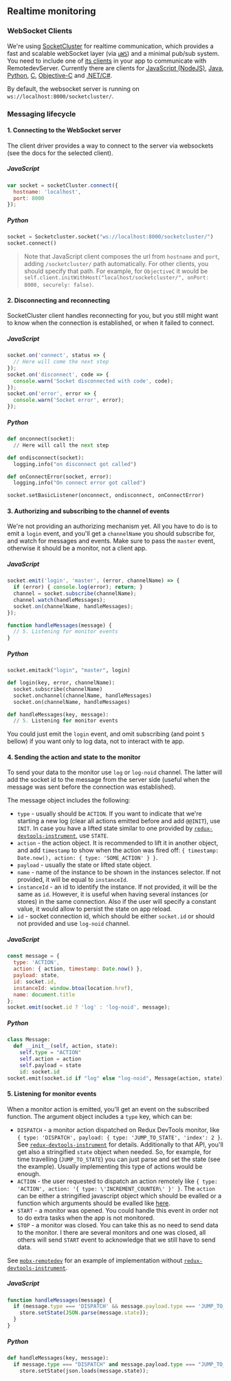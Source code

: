 ## Realtime monitoring

### WebSocket Clients

We're using [SocketCluster](http://socketcluster.io/) for realtime communication, which provides a fast and scalable webSocket layer (via [`µWS`](https://github.com/uWebSockets/uWebSockets)) and a minimal pub/sub system. You need to include one of [its clients](https://github.com/SocketCluster/client-drivers) in your app to communicate with RemotedevServer. Currently there are clients for [JavaScript (NodeJS)](https://github.com/SocketCluster/socketcluster-client), [Java](https://github.com/sacOO7/socketcluster-client-java), [Python](https://github.com/sacOO7/socketcluster-client-python), [C](https://github.com/sacOO7/socketcluster-client-C), [Objective-C](https://github.com/abpopov/SocketCluster-ios-client) and [.NET/C#](https://github.com/sacOO7/SocketclusterClientDotNet).

By default, the websocket server is running on `ws://localhost:8000/socketcluster/`.  

### Messaging lifecycle

#### 1. Connecting to the WebSocket server

The client driver provides a way to connect to the server via websockets (see the docs for the selected client).

##### JavaScript
```js
var socket = socketCluster.connect({
  hostname: 'localhost',
  port: 8000
});
```

##### Python
```py
socket = Socketcluster.socket("ws://localhost:8000/socketcluster/") 
socket.connect()
```

> Note that JavaScript client composes the url from `hostname` and `port`, adding `/socketcluster/` path automatically. For other clients, you should specify that path. For example, for `ObjectiveC` it would be `self.client.initWithHost("localhost/socketcluster/", onPort: 8000, securely: false)`.

#### 2. Disconnecting and reconnecting
 
SocketCluster client handles reconnecting for you, but you still might want to know when the connection is established, or when it failed to connect.

##### JavaScript
```js
socket.on('connect', status => {
  // Here will come the next step
});
socket.on('disconnect', code => {
  console.warn('Socket disconnected with code', code);
});
socket.on('error', error => {
  console.warn('Socket error', error);
});
```

##### Python
```py
def onconnect(socket):
  // Here will call the next step

def ondisconnect(socket):
  logging.info("on disconnect got called")

def onConnectError(socket, error):
  logging.info("On connect error got called")

socket.setBasicListener(onconnect, ondisconnect, onConnectError)
```

#### 3. Authorizing and subscribing to the channel of events

We're not providing an authorizing mechanism yet. All you have to do is to emit a `login` event, and you'll get a `channelName` you should subscribe for, and watch for messages and events. Make sure to pass the `master` event, otherwise it should be a monitor, not a client app.

##### JavaScript
```js
socket.emit('login', 'master', (error, channelName) => {
  if (error) { console.log(error); return; }
  channel = socket.subscribe(channelName);
  channel.watch(handleMessages);
  socket.on(channelName, handleMessages);
});

function handleMessages(message) {
  // 5. Listening for monitor events
}
```

##### Python
```py
socket.emitack("login", "master", login)

def login(key, error, channelName):
  socket.subscribe(channelName)
  socket.onchannel(channelName, handleMessages)
  socket.on(channelName, handleMessages)

def handleMessages(key, message):
  // 5. Listening for monitor events
```

You could just emit the `login` event, and omit subscribing (and point `5` bellow) if you want only to log data, not to interact with te app.

#### 4. Sending the action and state to the monitor

To send your data to the monitor use `log` or `log-noid` channel. The latter will add the socket id to the message from the server side (useful when the message was sent before the connection was established).

The message object includes the following:
- `type` - usually should be `ACTION`. If you want to indicate that we're starting a new log (clear all actions emitted before and add `@@INIT`), use `INIT`. In case you have a lifted state similar to one provided by [`redux-devtools-instrument`](https://github.com/zalmoxisus/redux-devtools-instrument), use `STATE`.
- `action` - the action object. It is recommended to lift it in another object, and add `timestamp` to show when the action was fired off: `{ timestamp: Date.now(), action: { type: 'SOME_ACTION' } }`.
- `payload` - usually the state or lifted state object.
- `name` - name of the instance to be shown in the instances selector. If not provided, it will be equal to `instanceId`.
- `instanceId` - an id to identify the instance. If not provided, it will be the same as `id`. However, it is useful when having several instances (or stores) in the same connection. Also if the user will specify a constant value, it would allow to persist the state on app reload.
- `id` - socket connection id, which should be either `socket.id` or should not provided and use `log-noid` channel.

##### JavaScript
```js
const message = {
  type: 'ACTION',
  action: { action, timestamp: Date.now() },
  payload: state,
  id: socket.id,
  instanceId: window.btoa(location.href),
  name: document.title
};
socket.emit(socket.id ? 'log' : 'log-noid', message);
```

##### Python
```py
class Message:
  def __init__(self, action, state):
    self.type = "ACTION"
    self.action = action
    self.payload = state
    id: socket.id
socket.emit(socket.id if "log" else "log-noid", Message(action, state));
```

#### 5. Listening for monitor events

When a monitor action is emitted, you'll get an event on the subscribed function. The argument object includes a `type` key, which can be:
- `DISPATCH` - a monitor action dispatched on Redux DevTools monitor, like `{ type: 'DISPATCH', payload: { type: 'JUMP_TO_STATE', 'index': 2 }`. See [`redux-devtools-instrument`](https://github.com/zalmoxisus/redux-devtools-instrument/blob/master/src/instrument.js) for details. Additionally to that API, you'll get also a stringified `state` object when needed. So, for example, for time travelling (`JUMP_TO_STATE`) you can just parse and set the state (see the example). Usually implementing this type of actions would be enough.
- `ACTION` - the user requested to dispatch an action remotely like `{ type: 'ACTION', action: '{ type: \'INCREMENT_COUNTER\' }' }`. The `action` can be either a stringified javascript object which should be evalled or a function which arguments should be evalled like [here](https://github.com/zalmoxisus/remotedev-utils/blob/master/src/index.js#L62-L70).
- `START` - a monitor was opened. You could handle this event in order not to do extra tasks when the app is not monitored.
- `STOP` - a monitor was closed. You can take this as no need to send data to the monitor. I there are several monitors and one was closed, all others will send `START` event to acknowledge that we still have to send data.  

See [`mobx-remotedev`](https://github.com/zalmoxisus/mobx-remotedev/blob/master/src/monitorActions.js) for an example of implementation without [`redux-devtools-instrument`](https://github.com/zalmoxisus/redux-devtools-instrument/blob/master/src/instrument.js).

##### JavaScript
```js
function handleMessages(message) {
  if (message.type === 'DISPATCH' && message.payload.type === 'JUMP_TO_STATE') {
    store.setState(JSON.parse(message.state));
  }
}
```

##### Python
```py
def handleMessages(key, message):
  if message.type === "DISPATCH" and message.payload.type === "JUMP_TO_STATE":
    store.setState(json.loads(message.state));
```

